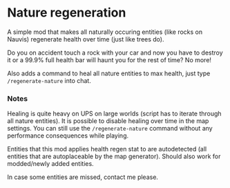 # Nature regeneration

A simple mod that makes all naturally occuring entities (like rocks on Nauvis)
regenerate health over time (just like trees do).

Do you on accident touch a rock with your car and now you have to destroy it
or a 99.9% full health bar will haunt you for the rest of time? No more!

Also adds a command to heal all nature entities to max health, just type `/regenerate-nature` into chat.

### Notes

Healing is quite heavy on UPS on large worlds (script has to iterate through all nature entities).
It is possible to disable healing over time in the map settings. You can still use the `/regenerate-nature` command without any performance consequences while playing.

Entities that this mod applies health regen stat to are autodetected
(all entities that are autoplaceable by the map generator). Should also
work for modded/newly added entities.

In case some entities are missed, contact me please.
